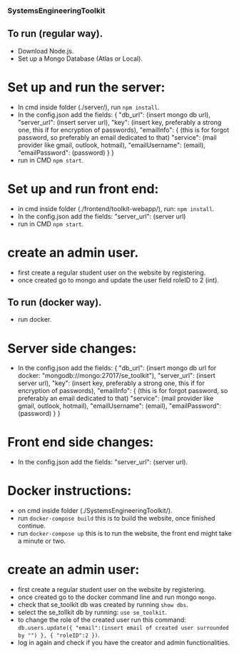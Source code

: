 ### SystemsEngineeringToolkit

## To run (regular way).

- Download Node.js.
- Set up a Mongo Database (Atlas or Local).

# Set up and run the server:

- In cmd inside folder (./server/), run ```npm install```.
- In the config.json add the fields:
  {
      "db_url": (insert mongo db url),
      "server_url": (insert server url),
      "key": (insert key, preferably a strong one, this if for encryption of passwords),
      "emailInfo": { (this is for forgot password, so preferably an email dedicated to that)
          "service": (mail provider like gmail, outlook, hotmail),
          "emailUsername": (email),
          "emailPassword": (password)
      }
  }
- run in CMD ```npm start```.

# Set up and run front end:

- in cmd inside folder (./frontend/toolkit-webapp/), run: ```npm install```.
- In the config.json add the fields:
  "server_url": (server url)
- run in CMD ```npm start```.

# create an admin user.

- first create a regular student user on the website by registering.
- once created go to mongo and update the user field roleID to 2 (int).



## To run (docker way).

- run docker.

# Server side changes:

- In the config.json add the fields:
  {
      "db_url": (insert mongo db url for docker: "mongodb://mongo:27017/se_toolkit"),
      "server_url": (insert server url),
      "key": (insert key, preferably a strong one, this if for encryption of passwords),
      "emailInfo": { (this is for forgot password, so preferably an email dedicated to that)
          "service": (mail provider like gmail, outlook, hotmail),
          "emailUsername": (email),
          "emailPassword": (password)
      }
  }


# Front end side changes:
- In the config.json add the fields:
  "server_url": (server url).

# Docker instructions:

- on cmd inside folder (./SystemsEngineeringToolkit/).
- run ```docker-compose build``` this is to build the website, once finished continue.
- run ```docker-compose up``` this is to run the website, the front end might take a minute or two.

# create an admin user:

- first create a regular student user on the website by registering.
- once created go to the docker command line and run mongo ```mongo```.
- check that se_toolkit db was created by running ```show dbs```.
- select the se_tollkit db by running: ```use se_toolkit```.
- to change the role of the created user run this command:
  ```db.users.update({ "email":(insert email of created user surrounded by "") }, { "roleID":2 })```.
- log in again and check if you have the creator and admin functionalities.